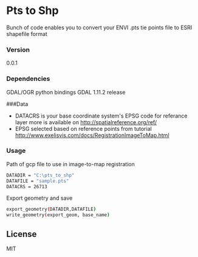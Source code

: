 # Pts to Shp

Bunch of code enables you to convert your ENVI .pts tie points file to ESRI shapefile format 

### Version
0.0.1

### Dependencies

GDAL/OGR python bindings 
GDAL 1.11.2 release

###Data
- DATACRS is your base coordinate system's EPSG code for referance layer
more is available on http://spatialreference.org/ref/
- EPSG selected based on reference points from tutorial http://www.exelisvis.com/docs/RegistrationImageToMap.html

### Usage
Path of gcp file to use in image-to-map registration
```sh
DATADIR = "C:\pts_to_shp"
DATAFILE = "sample.pts"
DATACRS = 26713
```
Export geometry and save 
```sh
export_geometry(DATADIR,DATAFILE)
write_geometry(export_geom, base_name)
```

License
----

MIT




